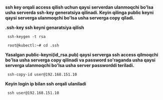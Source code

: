 **ssh key orqali access qilish uchun qaysi serverdan ulanmoqchi bo'lsa usha serverda ssh-key generatsiya qilinadi. Keyin qilinga public keyni qaysi serverga ulanmoqchi bo'lsa usha serverga copy qiladi.**

**.ssh-key ssh keyni genaratsiya qilish**
     
     ssh-keygen -t rsa

     root@kubectl:~# cd .ssh

**Yasalgan public-keyni(id_rsa.pub) qaysi serverga ssh access qilmoqchi bo'lsa usha serverga copy qilinadi va password so'raganda usha qaysi serverga ulanmoqchi bo'lsa usha server passworddi teriladi.**
     
     ssh-copy-id user@192.168.151.10

**Keyin login ip bilan ssh orqali ulaniladi**

     ssh user@192.168.151.10
